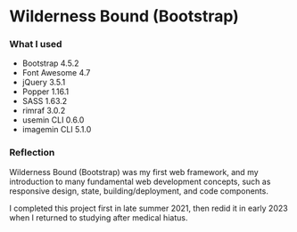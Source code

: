 # Wilderness Bound (Bootstrap)

### What I used
- Bootstrap 4.5.2
- Font Awesome 4.7
- jQuery 3.5.1
- Popper 1.16.1
- SASS 1.63.2
- rimraf 3.0.2
- usemin CLI 0.6.0
- imagemin CLI 5.1.0

### Reflection
Wilderness Bound (Bootstrap) was my first web framework, and my introduction to many fundamental web development concepts, such as responsive design, state, building/deployment, and code components. 

I completed this project first in late summer 2021, then redid it in early 2023 when I returned to studying after medical hiatus. 